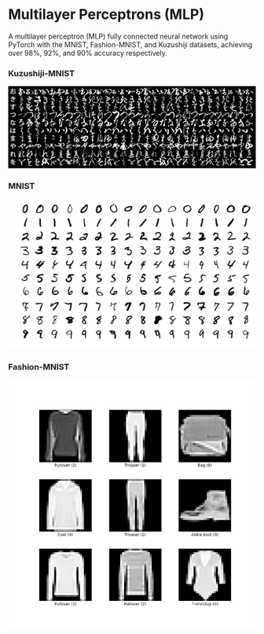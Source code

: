 # Multilayer Perceptrons (MLP)
A multilayer perceptron (MLP) fully connected neural network using PyTorch with the MNIST, Fashion-MNIST, and
Kuzushiji datasets, achieving over 98%, 92%, and 90% accuracy respectively. 

### Kuzushiji-MNIST

![MNIST](https://github.com/raguramsiva/Multilayer-Perceptrons-MLP-/blob/main/images/Kuzushiji.png)

### MNIST

![MNIST](https://github.com/raguramsiva/Multilayer-Perceptrons-MLP-/blob/main/images/MNIST.png)

### Fashion-MNIST

![Fashion-MNIST](https://github.com/raguramsiva/Multilayer-Perceptrons-MLP-/blob/main/images/Fashion-MNIST.png)
